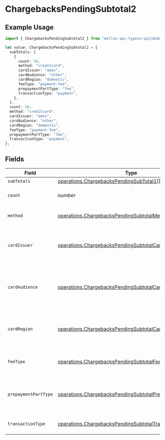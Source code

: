 # ChargebacksPendingSubtotal2

## Example Usage

```typescript
import { ChargebacksPendingSubtotal2 } from "mollie-api-typescript/models/operations";

let value: ChargebacksPendingSubtotal2 = {
  subTotals: [
    {
      count: 50,
      method: "creditcard",
      cardIssuer: "amex",
      cardAudience: "other",
      cardRegion: "domestic",
      feeType: "payment-fee",
      prepaymentPartType: "fee",
      transactionType: "payment",
    },
  ],
  count: 50,
  method: "creditcard",
  cardIssuer: "amex",
  cardAudience: "other",
  cardRegion: "domestic",
  feeType: "payment-fee",
  prepaymentPartType: "fee",
  transactionType: "payment",
};
```

## Fields

| Field                                                                                                                                | Type                                                                                                                                 | Required                                                                                                                             | Description                                                                                                                          | Example                                                                                                                              |
| ------------------------------------------------------------------------------------------------------------------------------------ | ------------------------------------------------------------------------------------------------------------------------------------ | ------------------------------------------------------------------------------------------------------------------------------------ | ------------------------------------------------------------------------------------------------------------------------------------ | ------------------------------------------------------------------------------------------------------------------------------------ |
| `subTotals`                                                                                                                          | [operations.ChargebacksPendingSubTotal1](../../models/operations/chargebackspendingsubtotal1.md)[]                                   | :heavy_minus_sign:                                                                                                                   | N/A                                                                                                                                  |                                                                                                                                      |
| `count`                                                                                                                              | *number*                                                                                                                             | :heavy_minus_sign:                                                                                                                   | Number of transactions of this type                                                                                                  | 50                                                                                                                                   |
| `method`                                                                                                                             | [operations.ChargebacksPendingSubtotalMethod2](../../models/operations/chargebackspendingsubtotalmethod2.md)                         | :heavy_minus_sign:                                                                                                                   | Payment type of the transactions                                                                                                     | creditcard                                                                                                                           |
| `cardIssuer`                                                                                                                         | [operations.ChargebacksPendingSubtotalCardIssuer2](../../models/operations/chargebackspendingsubtotalcardissuer2.md)                 | :heavy_minus_sign:                                                                                                                   | In case of payments transactions with card, the card issuer will be available                                                        | amex                                                                                                                                 |
| `cardAudience`                                                                                                                       | [operations.ChargebacksPendingSubtotalCardAudience2](../../models/operations/chargebackspendingsubtotalcardaudience2.md)             | :heavy_minus_sign:                                                                                                                   | In case of payments trnsactions with card, the card audience will be available.                                                      | other                                                                                                                                |
| `cardRegion`                                                                                                                         | [operations.ChargebacksPendingSubtotalCardRegion2](../../models/operations/chargebackspendingsubtotalcardregion2.md)                 | :heavy_minus_sign:                                                                                                                   | In case of payments transactions with card, the card region will be available.                                                       | domestic                                                                                                                             |
| `feeType`                                                                                                                            | [operations.ChargebacksPendingSubtotalFeeType2](../../models/operations/chargebackspendingsubtotalfeetype2.md)                       | :heavy_minus_sign:                                                                                                                   | Present when the transaction represents a fee.                                                                                       | payment-fee                                                                                                                          |
| `prepaymentPartType`                                                                                                                 | [operations.ChargebacksPendingSubtotalPrepaymentPartType2](../../models/operations/chargebackspendingsubtotalprepaymentparttype2.md) | :heavy_minus_sign:                                                                                                                   | Prepayment part: fee itself, reimbursement, discount, VAT or rounding compensation.                                                  | fee                                                                                                                                  |
| `transactionType`                                                                                                                    | [operations.ChargebacksPendingSubtotalTransactionType2](../../models/operations/chargebackspendingsubtotaltransactiontype2.md)       | :heavy_minus_sign:                                                                                                                   | Represents the transaction type                                                                                                      | payment                                                                                                                              |